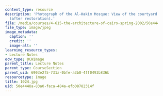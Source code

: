 ```yaml
---
content_type: resource
description: 'Photograph of the Al-Hakim Mosque: View of the courtyard of the mosque
  (after restoration).'
file: /media/courses/4-615-the-architecture-of-cairo-spring-2002/50e4448a83a0faca484aefb08782314f_1024.jpg
file_type: image/jpeg
image_metadata:
  caption: ''
  credit: ''
  image-alt: ''
learning_resource_types:
- Lecture Notes
ocw_type: OCWImage
parent_title: Lecture Notes
parent_type: CourseSection
parent_uid: 6903e2f5-731a-0bfe-a3b8-4ff0493b836b
resourcetype: Image
title: 1024.jpg
uid: 50e4448a-83a0-faca-484a-efb08782314f
---
```

